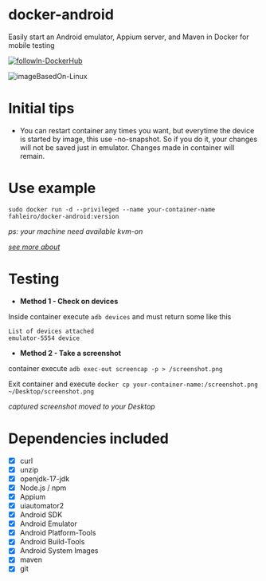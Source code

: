 # docker-android
Easily start an Android emulator, Appium server, and Maven in Docker for mobile testing

[![followIn-DockerHub](https://img.shields.io/badge/followIn-DockerHub-blue?logo=docker&logoColor=white)](https://hub.docker.com/repository/docker/fahleiro/docker-android/general/ "Go to Docker homepage")

![imageBasedOn-Linux](https://img.shields.io/badge/imageBasedOn-Linux-purple?logo=linux&logoColor=white)

# Initial tips
- You can restart container any times you want, but everytime the device is started by image, this use -no-snapshot. So if you do it, your changes will not be saved just in emulator. Changes made in container will remain.

# Use example
`sudo docker run -d --privileged --name your-container-name fahleiro/docker-android:version`

_ps: your machine need available kvm-on_

[_see more about_](https://developer.android.com/studio/run/emulator-acceleration)

# Testing

- **Method 1 - Check on devices**

Inside container execute `adb devices` and must return some like this
```
List of devices attached
emulator-5554 device
```

- **Method 2 - Take a screenshot**

container execute `adb exec-out screencap -p > /screenshot.png`

Exit container and execute `docker cp your-container-name:/screenshot.png ~/Desktop/screenshot.png`

_captured screenshot moved to your Desktop_

# Dependencies included
- [X] curl
- [X] unzip
- [X] openjdk-17-jdk
- [X] Node.js /  npm
- [X] Appium
- [X] uiautomator2
- [X] Android SDK
- [X] Android Emulator
- [X] Android Platform-Tools
- [X] Android Build-Tools
- [X] Android System Images
- [X] maven
- [X] git
